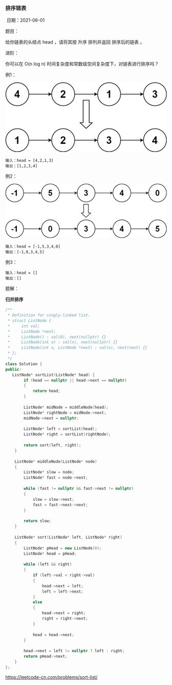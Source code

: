 ### 排序链表

​	日期：2021-06-01

题目：

给你链表的头结点 head ，请将其按 升序 排列并返回 排序后的链表 。

进阶：

你可以在 O(n log n) 时间复杂度和常数级空间复杂度下，对链表进行排序吗？



例1：

![avatar](083_001.jpg)

```
输入：head = [4,2,1,3]
输出：[1,2,3,4]
```



例2：

![avatar](083_002.jpg)

```
输入：head = [-1,5,3,4,0]
输出：[-1,0,3,4,5]
```



例3：

```
输入：head = []
输出：[]
```



题解：

**归并排序**

```c++
/**
 * Definition for singly-linked list.
 * struct ListNode {
 *     int val;
 *     ListNode *next;
 *     ListNode() : val(0), next(nullptr) {}
 *     ListNode(int x) : val(x), next(nullptr) {}
 *     ListNode(int x, ListNode *next) : val(x), next(next) {}
 * };
 */
class Solution {
public:
   ListNode* sortList(ListNode* head) {
		if (head == nullptr || head->next == nullptr)
		{
			return head;
		}

		ListNode* midNode = middleNode(head);
		ListNode* rightNode = midNode->next;
		midNode->next = nullptr;

		ListNode* left = sortList(head);
		ListNode* right = sortList(rightNode);

		return sort(left, right);
	}

	ListNode* middleNode(ListNode* node)
	{
		ListNode* slow = node;
		ListNode* fast = node->next;

		while (fast != nullptr && fast->next != nullptr)
		{
			slow = slow->next;
			fast = fast->next->next;
		}

		return slow;
	}

	ListNode* sort(ListNode* left, ListNode* right)
	{
		ListNode* pHead = new ListNode(0);
		ListNode* head = pHead;

		while (left && right)
		{
			if (left->val < right->val)
			{
				head->next = left;
				left = left->next;
			}
			else
			{
				head->next = right;
				right = right->next;
			}

			head = head->next;
		}

		head->next = left != nullptr ? left : right;
		return pHead->next;
	}
};
```



https://leetcode-cn.com/problems/sort-list/